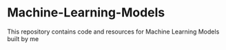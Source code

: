 # Machine-Learning-Models
This repository contains code and resources for Machine Learning Models built by me
